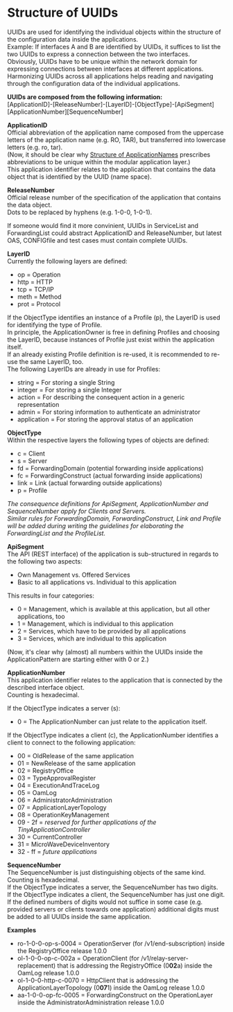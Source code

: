 # Structure of UUIDs  

UUIDs are used for identifying the individual objects within the structure of the configuration data inside the applications.  
Example: If interfaces A and B are identified by UUIDs, it suffices to list the two UUIDs to express a connection between the two interfaces.  
Obviously, UUIDs have to be unique within the network domain for expressing connections between interfaces at different applications.  
Harmonizing UUIDs across all applications helps reading and navigating through the configuration data of the individual applications.  


**UUIDs are composed from the following information:**  
[ApplicationID]-[ReleaseNumber]-[LayerID]-[ObjectType]-[ApiSegment][ApplicationNumber][SequenceNumber]  

**ApplicationID**  
Official abbreviation of the application name composed from the uppercase letters of the application name (e.g. RO, TAR), but transferred into lowercase letters (e.g. ro, tar).  
(Now, it should be clear why [Structure of ApplicationNames](../StructureOfApplicationNames/StructureOfApplicationNames.md) prescribes abbreviations to be unique within the modular application layer.)  
This application identifier relates to the application that contains the data object that is identified by the UUID (name space).  

**ReleaseNumber**  
Official release number of the specification of the application that contains the data object.  
Dots to be replaced by hyphens (e.g. 1-0-0, 1-0-1).  

If someone would find it more convinient, UUIDs in ServiceList and ForwardingList could abstract ApplicationID and ReleaseNumber, but latest OAS, CONFIGfile and test cases must contain complete UUIDs.

**LayerID**  
Currently the following layers are defined:  
- op = Operation  
- http = HTTP  
- tcp = TCP/IP  
- meth = Method  
- prot = Protocol  

If the ObjectType identifies an instance of a Profile (p), the LayerID is used for identifying the type of Profile.  
In principle, the ApplicationOwner is free in defining Profiles and choosing the LayerID, because instances of Profile just exist within the application itself.  
If an already existing Profile definition is re-used, it is recommended to re-use the same LayerID, too.  
The following LayerIDs are already in use for Profiles:  
- string = For storing a single String  
- integer = For storing a single Integer  
- action = For describing the consequent action in a generic representation  
- admin = For storing information to authenticate an administrator  
- application = For storing the approval status of an application  

**ObjectType**  
Within the respective layers the following types of objects are defined:  
- c = Client  
- s = Server  
- fd = ForwardingDomain (potential forwarding inside applications)  
- fc = ForwardingConstruct (actual forwarding inside applications)  
- link = Link (actual forwarding outside applications)  
- p = Profile  

_The consequence definitions for ApiSegment, ApplicationNumber and SequenceNumber apply for Clients and Servers._  
_Similar rules for ForwardingDomain, ForwardingConstruct, Link and Profile will be added during writing the guidelines for elaborating the ForwardingList and the ProfileList._  

**ApiSegment**  
The API (REST interface) of the application is sub-structured in regards to the following two aspects:  
- Own Management vs. Offered Services  
- Basic to all applications vs. Individual to this application  

This results in four categories:  
- 0 = Management, which is available at this application, but all other applications, too  
- 1 = Management, which is individual to this application  
- 2 = Services, which have to be provided by all applications  
- 3 = Services, which are individual to this application  

(Now, it's clear why (almost) all numbers within the UUIDs inside the ApplicationPattern are starting either with 0 or 2.)  

**ApplicationNumber**  
This application identifier relates to the application that is connected by the described interface object.  
Counting is hexadecimal.  

If the ObjectType indicates a server (s):  
- 0 = The ApplicationNumber can just relate to the application itself.  

If the ObjectType indicates a client (c), the ApplicationNumber identifies a client to connect to the following application:  
- 00 = OldRelease of the same application  
- 01 = NewRelease of the same application  
- 02 = RegistryOffice  
- 03 = TypeApprovalRegister  
- 04 = ExecutionAndTraceLog  
- 05 = OamLog  
- 06 = AdministratorAdministration  
- 07 = ApplicationLayerTopology  
- 08 = OperationKeyManagement  
- 09 - 2f = _reserved for further applications of the TinyApplicationController_  
- 30 = CurrentController  
- 31 = MicroWaveDeviceInventory  
- 32 - ff = _future applications_  

**SequenceNumber**  
The SequenceNumber is just distinguishing objects of the same kind.  
Counting is hexadecimal.  
If the ObjectType indicates a server, the SequenceNumber has two digits.  
If the ObjectType indicates a client, the SequenceNumber has just one digit.  
If the defined numbers of digits would not suffice in some case (e.g. provided servers or clients towards one application) additional digits must be added to all UUIDs inside the same application.  

**Examples**  
- ro-1-0-0-op-s-0004 = OperationServer (for /v1/end-subscription) inside the RegistryOffice release 1.0.0  
- ol-1-0-0-op-c-002a = OperationClient (for /v1/relay-server-replacement) that is addressing the RegistryOffice (0**02**a) inside the OamLog release 1.0.0  
- ol-1-0-0-http-c-0070 = HttpClient that is addressing the ApplicationLayerTopology (0**07**1) inside the OamLog release 1.0.0  
- aa-1-0-0-op-fc-0005 = ForwardingConstruct on the OperationLayer inside the AdministratorAdministration release 1.0.0  